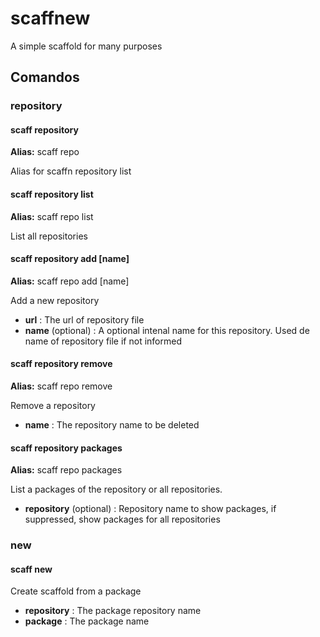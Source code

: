# scaffnew
A simple scaffold for many purposes

## Comandos

### repository

#### scaff repository
__Alias:__ scaff repo

Alias for scaffn repository list

#### scaff repository list
__Alias:__ scaff repo list

List all repositories

#### scaff repository add <url> [name]
__Alias:__ scaff repo add <url> [name]

Add a new repository

* __url__ : The url of repository file
* __name__ (optional) : A optional intenal name for this repository. Used de name of repository file if not informed

#### scaff repository remove <name>
__Alias:__ scaff repo remove <name>

Remove a repository

* __name__ : The repository name to be deleted

#### scaff repository packages <repository>
__Alias:__ scaff repo packages <repository>

List a packages of the repository or all repositories.

* __repository__ (optional) : Repository name to show packages, if suppressed, show packages for all repositories


### new

#### scaff new

Create scaffold from a package

* __repository__ : The package repository name
* __package__ : The package name
